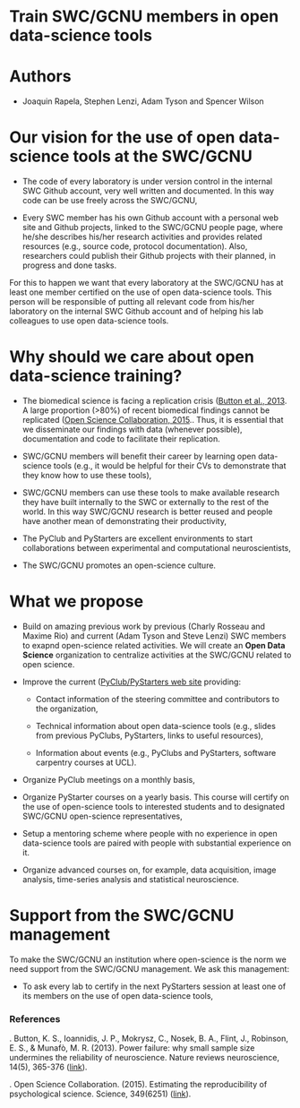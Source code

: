 Train SWC/GCNU members in open data-science tools
=================================================

# Authors

- Joaquin Rapela, Stephen Lenzi, Adam Tyson and Spencer Wilson

# Our vision for the use of open data-science tools at the SWC/GCNU

- The code of every laboratory is under version control in the internal SWC Github account, very well written and documented. In this way code can be use freely across the SWC/GCNU,

- Every SWC member has his own Github account with a personal web site and Github projects, linked to the SWC/GCNU people page, where he/she describes his/her research activities and provides related resources (e.g., source code, protocol documentation). Also, researchers could publish their Github projects with their planned, in progress and done tasks.

For this to happen we want that every laboratory at the SWC/GCNU has at least one member certified on the use of open data-science tools. This person will be responsible of putting all relevant code from his/her laboratory on the internal SWC Github account and of helping his lab colleagues to use open data-science tools.

# Why should we care about open data-science training?

- The biomedical science is facing a replication crisis ([Button et al., 2013](https://www.nature.com/articles/nrn3475). A large proportion (>80%) of recent biomedical findings cannot be replicated ([Open Science Collaboration, 2015](https://science.sciencemag.org/content/349/6251/aac4716).. Thus, it is essential that we disseminate our findings with data (whenever possible), documentation and code to facilitate their replication.

- SWC/GCNU members will benefit their career by learning open data-science tools (e.g., it would be helpful for their CVs to demonstrate that they know how to use these tools),

- SWC/GCNU members can use these tools to make available research they have built internally to the SWC or externally to the rest of the world. In this way SWC/GCNU research is better reused and people have another mean of demonstrating their productivity,

- The PyClub and PyStarters are excellent environments to start collaborations between experimental and computational neuroscientists,

- The SWC/GCNU promotes an open-science culture.

# What we propose

- Build on amazing previous work by previous (Charly Rosseau and Maxime Rio) and current (Adam Tyson and Steve Lenzi) SWC members to exapnd open-science related activities. We will create an **Open Data Science** organization to centralize activities at the SWC/GCNU related to open science. 

- Improve the current ([PyClub/PyStarters web site](https://sainsburywellcomecentre.github.io/pystarters/) providing:

    - Contact information of the steering committee and contributors to the organization,

    - Technical information about open data-science tools (e.g., slides from previous PyClubs, PyStarters, links to useful resources),

    - Information about events (e.g., PyClubs and PyStarters, software carpentry courses at UCL).

- Organize PyClub meetings on a monthly basis,

- Organize PyStarter courses on a yearly basis. This course will certify on the use of open-science tools to interested students and to designated SWC/GCNU open-science representatives,

- Setup a mentoring scheme where people with no experience in open data-science tools  are paired with people with substantial experience on it.

- Organize advanced courses on, for example, data acquisition, image analysis, time-series analysis and statistical neuroscience.

# Support from the SWC/GCNU management

To make the SWC/GCNU an institution where open-science is the norm we need support from the SWC/GCNU management. We ask this management:

- To ask every lab to certify in the next PyStarters session at least one of its members on the use of open data-science tools,

### References

. Button, K. S., Ioannidis, J. P., Mokrysz, C., Nosek, B. A., Flint, J., Robinson, E. S., & Munafò, M. R. (2013). Power failure: why small sample size undermines the reliability of neuroscience. Nature reviews neuroscience, 14(5), 365-376 ([link](https://www.nature.com/articles/nrn3475)).

. Open Science Collaboration. (2015). Estimating the reproducibility of psychological science. Science, 349(6251) ([link](https://science.sciencemag.org/content/349/6251/aac4716)).

